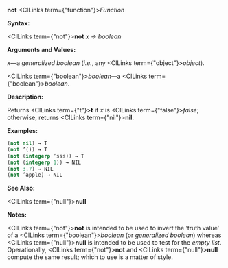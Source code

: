 **not** <ClLinks  term={"function"}><i>Function</i></ClLinks> 



**Syntax:** 



<ClLinks  term={"not"}><b>not</b></ClLinks> *x → boolean* 



**Arguments and Values:** 



*x*—a *generalized boolean* (*i.e.*, any <ClLinks  term={"object"}><i>object</i></ClLinks>). 



<ClLinks  term={"boolean"}><i>boolean</i></ClLinks>—a <ClLinks  term={"boolean"}><i>boolean</i></ClLinks>. 



**Description:** 



Returns <ClLinks  term={"t"}><b>t</b></ClLinks> if *x* is <ClLinks  term={"false"}><i>false</i></ClLinks>; otherwise, returns <ClLinks  term={"nil"}><b>nil</b></ClLinks>. 



**Examples:**
```lisp
(not nil) → T 
(not ’()) → T 
(not (integerp ’sss)) → T 
(not (integerp 1)) → NIL 
(not 3.7) → NIL 
(not ’apple) → NIL 
```
**See Also:** 



<ClLinks  term={"null"}><b>null</b></ClLinks> 



**Notes:** 



<ClLinks  term={"not"}><b>not</b></ClLinks> is intended to be used to invert the ‘truth value’ of a <ClLinks  term={"boolean"}><i>boolean</i></ClLinks> (or *generalized boolean*) whereas <ClLinks  term={"null"}><b>null</b></ClLinks> is intended to be used to test for the *empty list*. Operationally, <ClLinks  term={"not"}><b>not</b></ClLinks> and <ClLinks  term={"null"}><b>null</b></ClLinks> compute the same result; which to use is a matter of style. 



